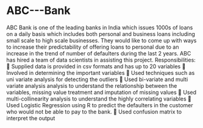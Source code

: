 # ABC---Bank
ABC Bank is one of the leading banks in India which issues 1000s of loans on a daily basis which includes both personal and business loans including small scale to high scale businesses. They would like to come up with ways to increase their predictability of offering loans to personal due to an increase in the trend of number of defaulters during the last 2 years. ABC has hired a team of data scientists in assisting this project.  Responsibilities:   Supplied data is provided in csv formats and has up to 20 variables  Involved in determining the important variables  Used techniques such as uni variate analysis for detecting the outliers  Used bi-variate and multi variate analysis  analysis to understand the relationship between the variables, missing value treatment and imputation of missing values  Used multi-collinearity analysis to understand the highly correlating variables  Used Logistic Regression using R to predict the defaulters in the customer who would not be able to pay to the bank.  Used confusion matrix to interpret the output  
